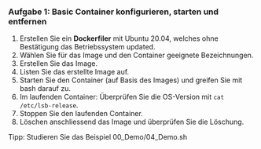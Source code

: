 ### Aufgabe 1: Basic Container konfigurieren, starten und entfernen
1. Erstellen Sie ein __Dockerfiler__ mit Ubuntu 20.04,
welches ohne Bestätigung das Betriebssystem updated.
2. Wählen Sie für das Image und den Container geeignete Bezeichnungen.
3. Erstellen Sie das Image.
4. Listen Sie das erstellte Image auf.
5. Starten Sie den Container (auf Basis des Images) und greifen Sie mit bash darauf zu. 
6. Im laufenden Container: Überprüfen Sie die OS-Version mit ```cat /etc/lsb-release```.
7. Stoppen Sie den laufenden Container.
8. Löschen anschliessend das Image und überprüfen Sie die Löschung. 

Tipp: Studieren Sie das Beispiel 00_Demo/04_Demo.sh